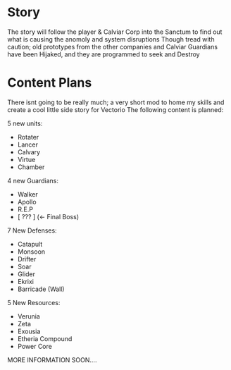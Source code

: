 # Story
The story will follow the player & Calviar Corp into the Sanctum to find out what is causing the anomoly and system disruptions
Though tread with caution; old prototypes from the other companies and Calviar Guardians have been Hijaked, and they are programmed to seek and Destroy

# Content Plans
There isnt going to be really much; a very short mod to home my skills and create a cool little side story for Vectorio
The following content is planned:

5 new units:
- Rotater
- Lancer
- Calvary
- Virtue
- Chamber

4 new Guardians:
- Walker
- Apollo
- R.E.P
- [ ??? ] (<- Final Boss)

7 New Defenses:
- Catapult
- Monsoon
- Drifter
- Soar
- Glider
- Ekrixi
- Barricade (Wall)

5 New Resources:
- Verunia
- Zeta
- Exousia
- Etheria Compound
- Power Core


MORE INFORMATION SOON....
